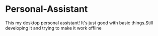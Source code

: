 # Personal-Assistant
This my desktop personal assistant! It's just good with basic things.Still developing it and trying to make it work offline
